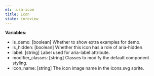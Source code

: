 ```yaml
---
el: .usa-icon
title: Icon
state: inreview
---
```


__Variables:__
* is_demo: [boolean] Whether to show extra examples for demo.
* is_hidden: [boolean] Whether this icon has a role of aria-hidden.
* label: [string] Label used for aria-label attribute.
* modifier_classes: [string] Classes to modify the default component styling.
* icon_name: [string] The icon image name in the icons.svg sprite.
